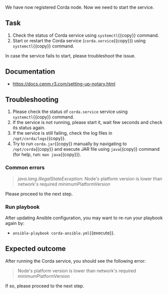 We have now registered Corda node. Now we need to start the service.

## Task

1. Check the status of Corda service using `systemctl`{{copy}} command.
2. Start or restart the Corda service (`corda.service`{{copy}}) using `systemctl`{{copy}} command.

In case the service fails to start, please troubleshoot the issue.

## Documentation

- <https://docs.cenm.r3.com/setting-up-notary.html>

## Troubleshooting

1. Please check the status of `corda.service` service using `systemctl`{{copy}} command.
2. If the service is not running, please start it, wait few seconds and check its status again.
3. If the service is still failing, check the log files in `/opt/corda/logs`{{copy}}.
4. Try to run `corda.jar`{{copy}} manually by navigating to `/opt/corda`{{copy}} and execute JAR file using `java`{{copy}} command (for help, run: `man java`{{copy}}).

### Common errors

> _java.lang.IllegalStateException_: Node's platform version is lower than network's required minimumPlatformVersion

Please proceed to the next step.

### Run playbook

After updating Ansible configuration, you may want to re-run your playbook again by:

- `ansible-playbook corda-ansible.yml`{{execute}}.

## Expected outcome

After running the Corda service, you should see the following error:

> Node's platform version is lower than network's required minimumPlatformVersion

If so, please proceed to the next step.
